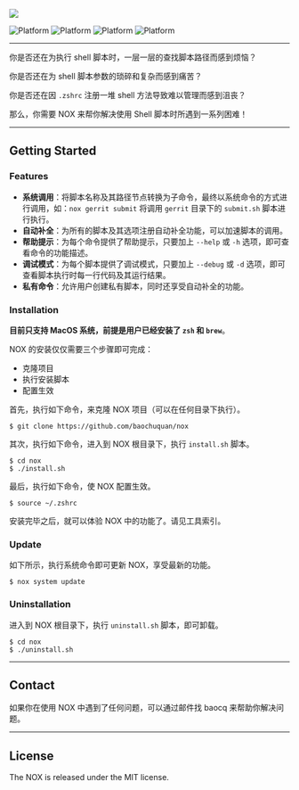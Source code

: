 

![](https://chuquan-public-r-001.oss-cn-shanghai.aliyuncs.com/nox/nox.png)

![Platform](http://img.shields.io/badge/platform-macOS-blue.svg?style=flat)
![Platform](http://img.shields.io/badge/language-zsh-brightgreen.svg?style=flat)
![Platform](http://img.shields.io/badge/tool-homebrew-orange.svg?style=flat)
![Platform](http://img.shields.io/badge/license-MIT-red.svg?style=flat)

---

你是否还在为执行 shell 脚本时，一层一层的查找脚本路径而感到烦恼？

你是否还在为 shell 脚本参数的琐碎和复杂而感到痛苦？

你是否还在因 `.zshrc` 注册一堆 shell 方法导致难以管理而感到沮丧？

那么，你需要 NOX 来帮你解决使用 Shell 脚本时所遇到一系列困难！

---

## Getting Started
### Features
- **系统调用**：将脚本名称及其路径节点转换为子命令，最终以系统命令的方式进行调用，如：`nox gerrit submit` 将调用 `gerrit` 目录下的 `submit.sh` 脚本进行执行。
- **自动补全**：为所有的脚本及其选项注册自动补全功能，可以加速脚本的调用。
- **帮助提示**：为每个命令提供了帮助提示，只要加上 `--help` 或 `-h` 选项，即可查看命令的功能描述。
- **调试模式**：为每个脚本提供了调试模式，只要加上 `--debug` 或 `-d` 选项，即可查看脚本执行时每一行代码及其运行结果。
- **私有命令**：允许用户创建私有脚本，同时还享受自动补全的功能。

### Installation
**目前只支持 MacOS 系统，前提是用户已经安装了 `zsh` 和 `brew`**。

NOX 的安装仅仅需要三个步骤即可完成：
- 克隆项目
- 执行安装脚本
- 配置生效

首先，执行如下命令，来克隆 NOX 项目（可以在任何目录下执行）。

```shell
$ git clone https://github.com/baochuquan/nox
```

其次，执行如下命令，进入到 NOX 根目录下，执行 `install.sh` 脚本。

```shel
$ cd nox
$ ./install.sh
```

最后，执行如下命令，使 NOX 配置生效。

```shell
$ source ~/.zshrc
```

安装完毕之后，就可以体验 NOX 中的功能了。请见工具索引。

### Update
如下所示，执行系统命令即可更新 NOX，享受最新的功能。

```shell
$ nox system update
```

### Uninstallation
进入到 NOX 根目录下，执行 `uninstall.sh` 脚本，即可卸载。

```shell
$ cd nox
$ ./uninstall.sh
```

---

## Contact
如果你在使用 NOX 中遇到了任何问题，可以通过邮件找 baocq 来帮助你解决问题。

---

## License
The NOX is released under the MIT license.
